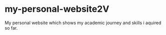 # my-personal-website2V
My personal website which shows my academic journey and skills i aquired so far.
